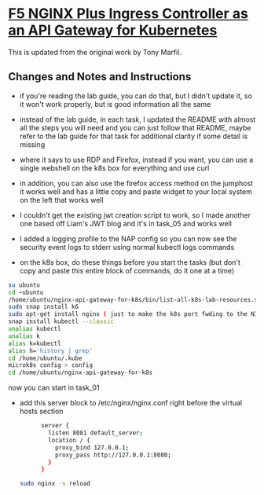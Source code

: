 # [F5 NGINX Plus Ingress Controller as an API Gateway for Kubernetes](https://clouddocs.f5.com/training/community/nginx/html/class11/class11.html)

This is updated from the original work by Tony Marfil.

## Changes and Notes and Instructions

- if you're reading the lab guide, you can do that, but I didn't update it, so it won't work properly, but is good information all the same
- instead of the lab guide, in each task, I updated the README with almost all the steps you will need and you can just follow that README, maybe refer to the lab guide for that task for additional clarity if some detail is missing
- where it says to use RDP and Firefox, instead if you want, you can use a single webshell on the k8s box for everything and use curl
- in addition, you can also use the firefox access method on the jumphost it works well and has a little copy and paste widget to your local system on the left that works well
- I couldn't get the existing jwt creation script to work, so I made another one based off Liam's JWT blog and it's in task_05 and works well
- I added a logging profile to the NAP config so you can now see the security event logs to stderr using normal kubectl logs commands
  
- on the k8s box, do these things before you start the tasks (but don't copy and paste this entire block of commands, do it one at a time)

```bash
su ubuntu
cd ~ubuntu
/home/ubuntu/nginx-api-gateway-for-k8s/bin/list-all-k8s-lab-resources.sh --start-over
sudo snap install k6
sudo apt-get install nginx ( just to make the k8s port fwding to the NIC N+ dashboard easier )
snap install kubectl --classic
unalias kubectl
unalias k
alias k=kubectl
alias h='history | grep'
cd /home/ubuntu/.kube
microk8s config > config
cd /home/ubuntu/nginx-api-gateway-for-k8s
``` 
now you can start in task_01

- add this server block to /etc/nginx/nginx.conf right before the virtual hosts section
  ```bash
        server {
          listen 8081 default_server;  
          location / {
            proxy_bind 127.0.0.1;
            proxy_pass http://127.0.0.1:8080;
          }  
        }
  ```
  ```bash
  sudo nginx -s reload
  ```
  
